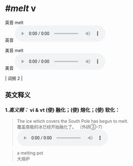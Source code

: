 # ***\#melt*** v
英音 melt  
英音
<audio src="./media/melt-B.aac" controls="controls"></audio>

美音 melt  
美音
<audio src="./media/melt.aac" controls="controls"></audio>



| 词频 2 |  

英文释义
---
### 1.*高义频：* **vi & vt (使) 融化；(使) 熔化；(使) 软化：**  

 > The ice which covers the South Pole has begun to melt.  
 > 覆盖南极的冰已经开始融化了。  （外研③–7）  
<audio src="./media/melt-1.aac" controls="controls"></audio>

 > a melting pot  
 > 大熔炉    


